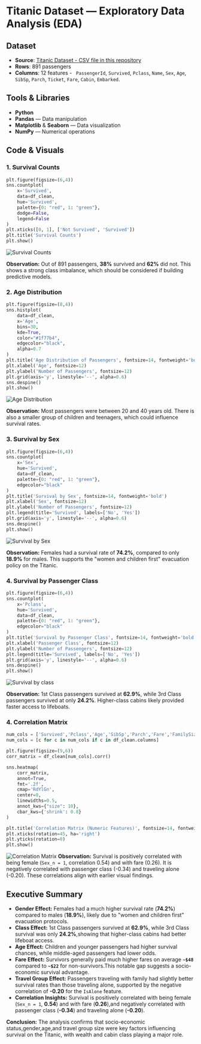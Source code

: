 # Titanic Dataset — Exploratory Data Analysis (EDA)

## Dataset  
- **Source**: [Titanic Dataset - CSV file in this repository](train.csv)  
- **Rows**: 891 passengers
-  **Columns**: 12 features -  ` PassengerId`, `Survived`, `Pclass`, `Name`, `Sex`, `Age`, `SibSp`, `Parch`, `Ticket`, `Fare`, `Cabin`, `Embarked`.

##  Tools & Libraries  
- **Python**  
- **Pandas** — Data manipulation  
- **Matplotlib** & **Seaborn** — Data visualization  
- **NumPy** — Numerical operations  


## Code & Visuals  
### 1. Survival Counts
```python
plt.figure(figsize=(6,4))
sns.countplot(
    x='Survived',
    data=df_clean,
    hue='Survived',             
    palette={0: "red", 1: "green"},
    dodge=False,              
    legend=False
)
plt.xticks([0, 1], ['Not Survived', 'Survived'])
plt.title('Survival Counts')
plt.show()
```
![Survival Counts](https://github.com/jananiii18/Exploratory-Data-Analysis-EDA-/blob/e701629757b98fc708992a7ff3f1482eb0d02d19/SurvivalCounts.png)

**Observation:** Out of 891 passengers, **38%** survived and **62%** did not. This shows a strong class imbalance, which should be considered if building predictive models.

### 2. Age Distribution
```python
plt.figure(figsize=(8,4))
sns.histplot(
    data=df_clean,
    x='Age',
    bins=30,
    kde=True,
    color="#1f77b4",          
    edgecolor="black",        
    alpha=0.7                 
)
plt.title('Age Distribution of Passengers', fontsize=14, fontweight='bold')
plt.xlabel('Age', fontsize=12)
plt.ylabel('Number of Passengers', fontsize=12)
plt.grid(axis='y', linestyle='--', alpha=0.6) 
sns.despine() 
plt.show()
```
![Age Distribution](https://github.com/jananiii18/Exploratory-Data-Analysis-EDA-/blob/3ff513ff1ee361d8e683b82682c89ebe471b2ebe/AgeDistributionofPassengers.png)

**Observation:** Most passengers were between 20 and 40 years old. There is also a smaller group of children and teenagers, which could influence survival rates.

### 3. Survival by Sex
```python
plt.figure(figsize=(6,4))
sns.countplot(
    x='Sex',
    hue='Survived',
    data=df_clean,
    palette={0: "red", 1: "green"}, 
    edgecolor="black"
)
plt.title('Survival by Sex', fontsize=14, fontweight='bold')
plt.xlabel('Sex', fontsize=12)
plt.ylabel('Number of Passengers', fontsize=12)
plt.legend(title='Survived', labels=['No', 'Yes'])
plt.grid(axis='y', linestyle='--', alpha=0.6)
sns.despine()
plt.show()
```
![Survival by Sex](https://github.com/jananiii18/Exploratory-Data-Analysis-EDA-/blob/3ff513ff1ee361d8e683b82682c89ebe471b2ebe/SurvivalbySex.png)

**Observation:** Females had a survival rate of **74.2%**, compared to only **18.9%** for males. This supports the "women and children first" evacuation policy on the Titanic.

### 4. Survival by Passenger Class
```python
plt.figure(figsize=(6,4))
sns.countplot(
    x='Pclass',
    hue='Survived',
    data=df_clean,
    palette={0: "red", 1: "green"},  
    edgecolor="black"
)
plt.title('Survival by Passenger Class', fontsize=14, fontweight='bold')
plt.xlabel('Passenger Class', fontsize=12)
plt.ylabel('Number of Passengers', fontsize=12)
plt.legend(title='Survived', labels=['No', 'Yes'])
plt.grid(axis='y', linestyle='--', alpha=0.6)
sns.despine()
plt.show()
```
![Survival by class](https://github.com/jananiii18/Exploratory-Data-Analysis-EDA-/blob/f930b265a4b48561a141c7d6e07d71e59c2d2bed/SurvivalbyPassengerClass.png)

**Observation:** 1st Class passengers survived at **62.9%**, while 3rd Class passengers survived at only **24.2%**. Higher-class cabins likely provided faster access to lifeboats.

### 4. Correlation Matrix
```python
num_cols = ['Survived','Pclass','Age','SibSp','Parch','Fare','FamilySize','IsAlone','Sex_n']
num_cols = [c for c in num_cols if c in df_clean.columns]

plt.figure(figsize=(9,6))
corr_matrix = df_clean[num_cols].corr()

sns.heatmap(
    corr_matrix,
    annot=True,             
    fmt='.2f',              
    cmap='RdYlGn',           
    center=0,                
    linewidths=0.5,           
    annot_kws={"size": 10},  
    cbar_kws={'shrink': 0.8} 
)

plt.title('Correlation Matrix (Numeric Features)', fontsize=14, fontweight='bold')
plt.xticks(rotation=45, ha='right')
plt.yticks(rotation=0)
plt.show()
```
![Correlation Matrix](https://github.com/jananiii18/Exploratory-Data-Analysis-EDA-/blob/3ff513ff1ee361d8e683b82682c89ebe471b2ebe/CorrelationMatrix.png)
**Observation:** Survival is positively correlated with being female (`Sex_n = 1`, correlation 0.54) and with fare (0.26). It is negatively correlated with passenger class (-0.34) and traveling alone (-0.20). These correlations align with earlier visual findings.

## Executive Summary

- **Gender Effect:** Females had a much higher survival rate (**74.2%**) compared to males (**18.9%**), likely due to "women and children first" evacuation protocols.
- **Class Effect:** 1st Class passengers survived at **62.9%**, while 3rd Class survival was only **24.2%**,showing that higher-class cabins had better lifeboat access.
- **Age Effect:** Children and younger passengers had higher survival chances, while middle-aged passengers had lower odds.
- **Fare Effect:** Survivors generally paid much higher fares on average **`~$48`** compared to **`~$22`** for non-survivors.This notable gap suggests a socio-economic survival advantage.
- **Travel Group Effect:** Passengers traveling with family had slightly better survival rates than those traveling alone, supported by the negative correlation of **-0.20** for the `IsAlone` feature.
- **Correlation Insights:** Survival is positively correlated with being female (`Sex_n = 1`, **0.54**) and with fare (**0.26**),and negatively correlated with passenger class (**-0.34**) and traveling alone (**-0.20**).

**Conclusion:** The analysis confirms that socio-economic status,gender,age,and travel group size were key factors influencing survival on the Titanic, with wealth and cabin class playing a major role.
